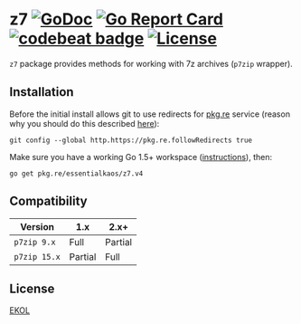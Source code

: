 # z7 [![GoDoc](https://godoc.org/pkg.re/essentialkaos/z7.v4?status.svg)](https://godoc.org/pkg.re/essentialkaos/z7.v4) [![Go Report Card](https://goreportcard.com/badge/essentialkaos/z7)](https://goreportcard.com/report/essentialkaos/z7) [![codebeat badge](https://codebeat.co/badges/7d5b1210-a853-4d1d-a34a-4afcf574861e)](https://codebeat.co/projects/github-com-essentialkaos-z7) [![License](https://gh.kaos.io/ekol.svg)](https://essentialkaos.com/ekol)

`z7` package provides methods for working with 7z archives (`p7zip` wrapper).

## Installation

Before the initial install allows git to use redirects for [pkg.re](https://github.com/essentialkaos/pkgre) service (reason why you should do this described [here](https://github.com/essentialkaos/pkgre#git-support)):

```
git config --global http.https://pkg.re.followRedirects true
```

Make sure you have a working Go 1.5+ workspace ([instructions](https://golang.org/doc/install)), then:

```
go get pkg.re/essentialkaos/z7.v4
```

## Compatibility

|      Version |      1.x |    2.x+ |
|--------------|----------|---------|
|  `p7zip 9.x` |    Full  | Partial |
| `p7zip 15.x` |  Partial |    Full |

## License

[EKOL](https://essentialkaos.com/ekol)
